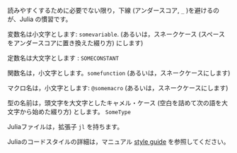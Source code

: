 読みやすくするために必要でない限り，下線 (アンダースコア, `_` )を避けるのが、Julia の慣習です。

変数名は小文字とします: `somevariable`.
(あるいは，スネークケース (スペースをアンダースコアに置き換えた綴り方) にします)

定数名は大文字とします : `SOMECONSTANT`

関数名は，小文字とします。`somefunction` (あるいは，スネークケースにします)

マクロ名は，小文字とします: `@somemacro` (あるいは，スネークケースにします)

型の名前は，頭文字を大文字としたキャメル・ケース (空白を詰めて次の語を大文字から始めた綴り方) とします。 `SomeType`

Juliaファイルは，拡張子 `jl` を持ちます。

Juliaのコードスタイルの詳細は，マニュアル [style
guide](https://docs.julialang.org/en/v1/manual/style-guide/index.html) を参照してください。
